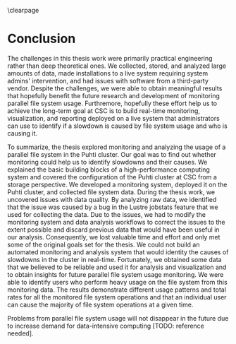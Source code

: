 \clearpage

# Conclusion
<!-- We need to describe what we did and achieved and relate to the goals set in the Introduction. -->

 <!-- Describe general aspects of the thesis work and process -->
The challenges in this thesis work were primarily practical engineering rather than deep theoretical ones.
We collected, stored, and analyzed large amounts of data, made installations to a live system requiring system admins' intervention, and had issues with software from a third-party vendor.
Despite the challenges, we were able to obtain meaningful results that hopefully benefit the future research and development of monitoring parallel file system usage.
Furthremore, hopefully these effort help us to achieve the long-term goal at CSC is to build real-time monitoring, visualization, and reporting deployed on a live system that administrators can use to identify if a slowdown is caused by file system usage and who is causing it.

<!-- Describe the thesis work -->
To summarize, the thesis explored monitoring and analyzing the usage of a parallel file system in the Puhti cluster.
Our goal was to find out whether monitoring could help us to identify slowdowns and their causes.
We explained the basic building blocks of a high-performance computing system and covered the configuration of the Puhti cluster at CSC from a storage perspective.
We developed a monitoring system, deployed it on the Puhti cluster, and collected file system data.
During the thesis work, we uncovered issues with data quality.
By analyzing raw data, we identified that the issue was caused by a bug in the Lustre jobstats feature that we used for collecting the data.
Due to the issues, we had to modify the monitoring system and data analysis workflows to correct the issues to the extent possible and discard previous data that would have been useful in our analysis.
Consequently, we lost valuable time and effort and only met some of the original goals set for the thesis.
We could not build an automated monitoring and analysis system that would identity the causes of slowdowns in the cluster in real-time.
Fortunately, we obtained some data that we believed to be reliable and used it for analysis and visualization and to obtain insights for future parallel file system usage monitoring.
We were able to identify users who perform heavy usage on the file system from this monitoring data.
The results demonstrate different usage patterns and total rates for all the monitored file system operations and that an individual user can cause the majority of file system operations at a given time.

<!-- Future work and possibilities -->
Problems from parallel file system usage will not disappear in the future due to increase demand for data-intensive computing [TODO: reference needed].

<!-- Additionally, we aim to provide information that can guide future procurements and configuration changes such that the investments and modifications improve the critical parts of the storage system. -->
